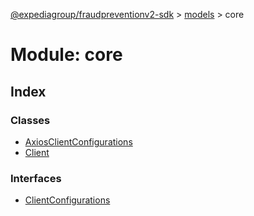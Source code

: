 [@expediagroup/fraudpreventionv2-sdk](../../index.md) > [models](../index.md) > core

# Module: core

## Index

### Classes

- [AxiosClientConfigurations](classes/AxiosClientConfigurations.md)
- [Client](classes/Client.md)

### Interfaces

- [ClientConfigurations](interfaces/ClientConfigurations.md)
